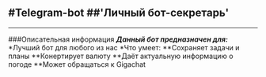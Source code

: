#Telegram-bot
##'Личный бот-секретарь'
---
---
###Описательная информация
___Данный бот предназначен для:___
*Лучший бот для любого из нас
*Что умеет:
  **Сохраняет задачи и планы
  **Конертирует валюту
  **Даёт актуальную информацию о погоде
  **Может обращаться к Gigachat
